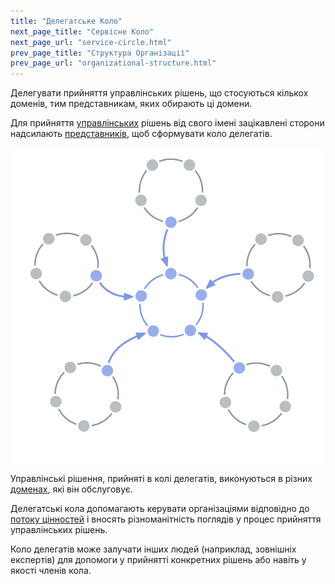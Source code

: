 ```yaml
---
title: "Делегатське Коло"
next_page_title: "Сервісне Коло"
next_page_url: "service-circle.html"
prev_page_title: "Структура Організації"
prev_page_url: "organizational-structure.html"
---
```



<div class="card summary"><div class="card-body">Делегувати прийняття управлінських рішень, що стосуються кількох доменів, тим представникам, яких обирають ці домени.
</div></div>

Для прийняття <a href="glossary.html#entry-governance" class="glossary-tooltip" data-toggle="tooltip" title="Врядування: Процес постановки цілей, прийняття та розвитку рішень, які спрямовують людей на досягнення цих цілей.">управлінських</a> рішень від свого імені зацікавлені сторони надсилають [представників](representative.html), щоб сформувати коло делегатів.

![Делегатське Коло](img/structural-patterns/delegate-circle.png)

Управлінські рішення, прийняті в колі делегатів, виконуються в різних <a href="glossary.html#entry-domain" class="glossary-tooltip" data-toggle="tooltip" title="Домен: Окрема сфера впливу, діяльності та прийняття рішень всередині організації.">доменах</a>, які він обслуговує.

Делегатські кола допомагають керувати організаціями відповідно до <a href="glossary.html#entry-flow-of-value" class="glossary-tooltip" data-toggle="tooltip" title="Потік створення цінності: Результати мандрують через організацію до клієнтів або інших зацікавлених сторін.">потоку цінностей</a> і вносять різноманітність поглядів у процес прийняття управлінських рішень.

Коло делегатів може залучати інших людей (наприклад, зовнішніх експертів) для допомоги у прийнятті конкретних рішень або навіть у якості членів кола.